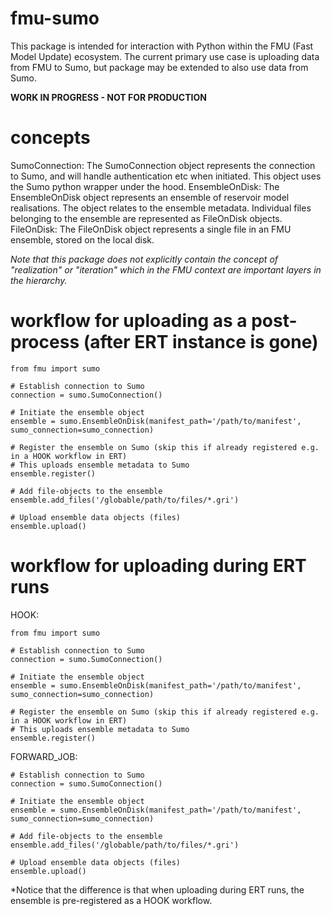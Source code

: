 # fmu-sumo
This package is intended for interaction with Python within the FMU (Fast Model Update) ecosystem. The current primary use case is uploading data from FMU to Sumo, but package may be extended to also use data from Sumo.

**WORK IN PROGRESS - NOT FOR PRODUCTION**

# concepts
SumoConnection: The SumoConnection object represents the connection to Sumo, and will handle authentication etc when initiated. This object uses the Sumo python wrapper under the hood.
EnsembleOnDisk: The EnsembleOnDisk object represents an ensemble of reservoir model realisations. The object relates to the ensemble metadata. Individual files belonging to the ensemble are represented as FileOnDisk objects.
FileOnDisk: The FileOnDisk object represents a single file in an FMU ensemble, stored on the local disk.

*Note that this package does not explicitly contain the concept of "realization" or "iteration" which in the FMU context are important layers in the hierarchy.*

# workflow for uploading as a post-process (after ERT instance is gone)
```
from fmu import sumo

# Establish connection to Sumo
connection = sumo.SumoConnection()

# Initiate the ensemble object
ensemble = sumo.EnsembleOnDisk(manifest_path='/path/to/manifest', sumo_connection=sumo_connection)

# Register the ensemble on Sumo (skip this if already registered e.g. in a HOOK workflow in ERT)
# This uploads ensemble metadata to Sumo
ensemble.register()

# Add file-objects to the ensemble
ensemble.add_files('/globable/path/to/files/*.gri')

# Upload ensemble data objects (files)
ensemble.upload()

```

# workflow for uploading during ERT runs
HOOK:
```
from fmu import sumo

# Establish connection to Sumo
connection = sumo.SumoConnection()

# Initiate the ensemble object
ensemble = sumo.EnsembleOnDisk(manifest_path='/path/to/manifest', sumo_connection=sumo_connection)

# Register the ensemble on Sumo (skip this if already registered e.g. in a HOOK workflow in ERT)
# This uploads ensemble metadata to Sumo
ensemble.register()
```

FORWARD_JOB:
```
# Establish connection to Sumo
connection = sumo.SumoConnection()

# Initiate the ensemble object
ensemble = sumo.EnsembleOnDisk(manifest_path='/path/to/manifest', sumo_connection=sumo_connection)

# Add file-objects to the ensemble
ensemble.add_files('/globable/path/to/files/*.gri')

# Upload ensemble data objects (files)
ensemble.upload()

```
*Notice that the difference is that when uploading during ERT runs, the ensemble is pre-registered as a HOOK workflow.
